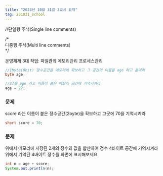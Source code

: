 ```yaml
---
title: "2023년 10월 31일 3교시 요약"
tag: 231031_school
---
```


//단일행 주석(Single line comments)  

/*  
다중행 주석(Multi line comments)  
*/  

운영체제 3대 작업: 파일관리 메모리관리 프로세스관리  

```java
//1byte(8bit) 정수공간을 메모리에 확보하고 그 공간의 이름을 age 라고 붙여라
byte age;

//27을 age 라고 이름이 붙은 메모리 공간에 기억시켜라
age = 27;
```

### 문제
score 라는 이름이 붙은 정수공간(2byte)을 확보하고 그곳에 70을 기억시켜라

```java
short score = 70;
```

### 문제
위에서 메모리에 저장된 2개의 정수의 값을 합산하여 정수 4바이트 공간에 기억시켜라
위에서 기억된 4바이트 정수를 화면에 표시해보세요

```java
int n = age + score;
System.out.println(n);

```